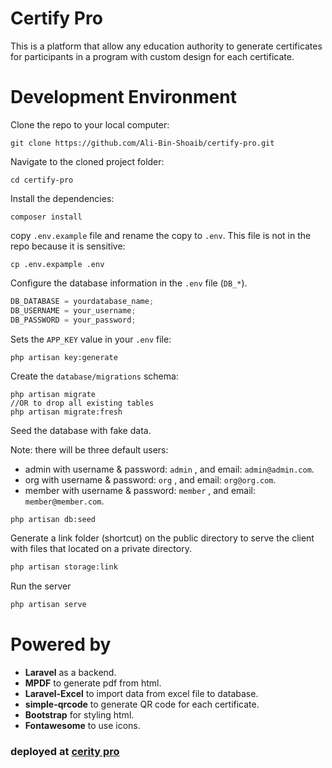 # Certify Pro

This is a platform that allow any education authority to generate certificates for participants in a program with custom design for each certificate.

# Development Environment

Clone the repo to your local computer:

```shell
git clone https://github.com/Ali-Bin-Shoaib/certify-pro.git
```

Navigate to the cloned project folder:

```shell
cd certify-pro
```

Install the dependencies:

```shell
composer install
```

copy `.env.example` file and rename the copy to `.env`. This file is not in the repo because it is sensitive:

```shell
cp .env.expample .env
```

Configure the database information in the `.env` file (`DB_*`).

```js
DB_DATABASE = yourdatabase_name;
DB_USERNAME = your_username;
DB_PASSWORD = your_password;
```

Sets the `APP_KEY` value in your `.env` file:

```shell
php artisan key:generate
```

Create the `database/migrations` schema:

```shell
php artisan migrate
//OR to drop all existing tables
php artisan migrate:fresh
```

Seed the database with fake data.

Note: there will be three default users:

- admin with username & password: `admin` , and email: `admin@admin.com`.
- org with username & password: `org` , and email: `org@org.com`.
- member with username & password: `member` , and email: `member@member.com`.

```bash
php artisan db:seed
```

Generate a link folder (shortcut) on the public directory to serve the client with files that located on a private directory.

```bash
php artisan storage:link
```

Run the server

```bash
php artisan serve
```

# Powered by

- **Laravel** as a backend.
- **MPDF** to generate pdf from html.
- **Laravel-Excel** to import data from excel file to database.
- **simple-qrcode** to generate QR code for each certificate.
- **Bootstrap** for styling html.
- **Fontawesome** to use icons.

### deployed at <a href="https://binshoaib.hadramout-bootcamps.com/" target="_blank">cerity pro</a>
